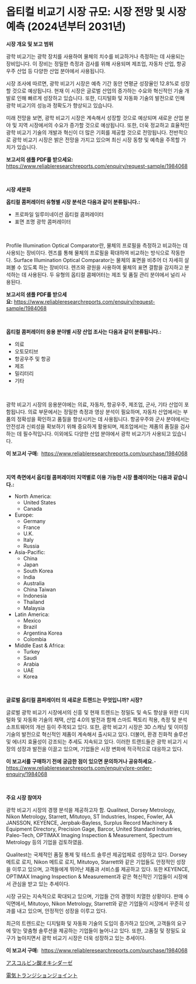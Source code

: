 <p><h1>옵티컬 비교기 시장 규모: 시장 전망 및 시장 예측 (2024년부터 2031년)</h1></p><p><strong>시장 개요 및 보고 범위</strong></p>
<p><p>광학 비교기는 광학 장치를 사용하여 물체의 치수를 비교하거나 측정하는 데 사용되는 장비입니다. 이 장비는 정밀한 측정과 검사를 위해 사용되며 제조업, 자동차 산업, 항공우주 산업 등 다양한 산업 분야에서 사용됩니다. </p><p>시장 조사에 따르면, 광학 비교기 시장은 예측 기간 동안 연평균 성장율인 12.8%로 성장할 것으로 예상됩니다. 현재 이 시장은 글로벌 산업의 증가하는 수요와 혁신적인 기술 개발로 인해 빠르게 성장하고 있습니다. 또한, 디지털화 및 자동화 기술의 발전으로 인해 광학 비교기의 성능과 정확도가 향상되고 있습니다. </p><p>미래 전망을 보면, 광학 비교기 시장은 계속해서 성장할 것으로 예상되며 새로운 산업 분야 및 지역 시장에서의 수요가 증가할 것으로 예상됩니다. 또한, 더욱 정교하고 효율적인 광학 비교기 기술의 개발과 혁신이 더 많은 기회를 제공할 것으로 전망됩니다. 전반적으로 광학 비교기 시장은 밝은 전망을 가지고 있으며 최신 시장 동향 및 예측을 주목할 가치가 있습니다.</p></p>
<p><strong>보고서의 샘플 PDF를 받으세요:</strong> <a href="https://www.reliableresearchreports.com/enquiry/request-sample/1984068">https://www.reliableresearchreports.com/enquiry/request-sample/1984068</a></p>
<p>&nbsp;</p>
<p><strong>시장 세분화</strong></p>
<p><strong>옵티컬 콤퍼레이터 유형별 시장 분석은 다음과 같이 분류됩니다.:</strong></p>
<p><ul><li>프로파일 일루미네이션 옵티컬 콤퍼레이터</li><li>표면 조명 광학 콤퍼레이터</li></ul></p>
<p>&nbsp;</p>
<p><p>Profile Illumination Optical Comparator란, 물체의 프로필을 측정하고 비교하는 데 사용되는 장비이다. 렌즈를 통해 물체의 프로필을 확대하여 비교하는 방식으로 작동한다. Surface Illumination Optical Comparator는 물체의 표면을 비추어 더 자세히 살펴볼 수 있도록 하는 장비이다. 렌즈와 광원을 사용하여 물체의 표면 결함을 감지하고 분석하는 데 사용된다. 두 유형의 옵티컬 콤페어터는 제조 및 품질 관리 분야에서 널리 사용된다.</p></p>
<p><strong>보고서의 샘플 PDF를 받으세요:</strong>&nbsp;<a href="https://www.reliableresearchreports.com/enquiry/request-sample/1984068">https://www.reliableresearchreports.com/enquiry/request-sample/1984068</a></p>
<p>&nbsp;</p>
<p><strong> 옵티컬 콤퍼레이터 응용 분야별 시장 산업 조사는 다음과 같이 분류됩니다.:</strong></p>
<p><ul><li>의료</li><li>오토모티브</li><li>항공우주 및 항공</li><li>제조</li><li>밀리터리</li><li>기타</li></ul></p>
<p>&nbsp;</p>
<p><p>광학 비교기 시장의 응용분야에는 의료, 자동차, 항공우주, 제조업, 군사, 기타 산업이 포함됩니다. 의료 부문에서는 정밀한 측정과 영상 분석이 필요하며, 자동차 산업에서는 부품의 정확성을 확인하고 품질을 향상시키는 데 사용됩니다. 항공우주와 군사 분야에서는 안전성과 신뢰성을 확보하기 위해 중요하게 활용되며, 제조업에서는 제품의 품질을 검사하는 데 필수적입니다. 이외에도 다양한 산업 분야에서 광학 비교기가 사용되고 있습니다.</p></p>
<p><strong>이 보고서 구매:</strong>&nbsp; <a href="https://www.reliableresearchreports.com/purchase/1984068">https://www.reliableresearchreports.com/purchase/1984068</a></p>
<p>&nbsp;</p>
<p><strong>지역 측면에서 옵티컬 콤퍼레이터 지역별로 이용 가능한 시장 플레이어는 다음과 같습니다.:</strong></p>
<p><ul>
    <li>
        North America:
        <ul>
            <li>United States</li>
            <li>Canada</li>
        </ul>
    </li>
    <li>
        Europe:
        <ul>
            <li>Germany</li>
            <li>France</li>
            <li>U.K.</li>
            <li>Italy</li>
            <li>Russia</li>
        </ul>
    </li>
    <li>
        Asia-Pacific:
        <ul>
            <li>China</li>
            <li>Japan</li>
            <li>South Korea</li>
            <li>India</li>
            <li>Australia</li>
            <li>China Taiwan</li>
            <li>Indonesia</li>
            <li>Thailand</li>
            <li>Malaysia</li>
        </ul>
    </li>
    <li>
        Latin America:
        <ul>
            <li>Mexico</li>
            <li>Brazil</li>
            <li>Argentina Korea</li>
            <li>Colombia</li>
        </ul>
    </li>
    <li>
        Middle East & Africa:
        <ul>
            <li>Turkey</li>
            <li>Saudi</li>
            <li>Arabia</li>
            <li>UAE</li>
            <li>Korea</li>
        </ul>
    </li>
    </ul></p>
<p>&nbsp;</p>
<p><strong>글로벌 옵티컬 콤퍼레이터 의 새로운 트렌드는 무엇입니까? 시장?</strong></p>
<p><p>글로벌 광학 비교기 시장에서의 신흥 및 현재 트렌드는 정밀도 및 속도 향상을 위한 디지털화 및 자동화 기술의 채택, 산업 4.0의 발전과 함께 스마트 팩토리 적용, 측정 및 분석 소프트웨어의 개선 등이 주목되고 있다. 또한, 광학 비교기 시장은 3D 스캐닝 및 이미징 기술의 발전으로 혁신적인 제품이 계속해서 출시되고 있다. 더불어, 환경 친화적 솔루션 및 에너지 효율성이 강조되는 추세도 지속되고 있다. 이러한 트랜드들은 광학 비교기 시장의 성장과 발전을 이끌고 있으며, 기업들은 시장 변화에 적극적으로 대응하고 있다.</p></p>
<p><strong>이 보고서를 구매하기 전에 궁금한 점이 있으면 문의하거나 공유하세요.</strong>- <a href="https://www.reliableresearchreports.com/enquiry/pre-order-enquiry/1984068">https://www.reliableresearchreports.com/enquiry/pre-order-enquiry/1984068</a></p>
<p>&nbsp;</p>
<p><strong>주요 시장 참여자</strong></p>
<p><p>광학 비교기 시장의 경쟁 분석을 제공하고자 함. Qualitest, Dorsey Metrology, Nikon Metrology, Starrett, Mitutoyo, ST Industries, Inspec, Fowler, AA JANSSON, KEYENCE, Jerpbak-Bayless, Surplus Record Machinery & Equipment Directory, Precision Gage, Barcor, United Standard Industries, Paleo-Tech, OPTIMAX Imaging Inspection & Measurement, Spectrum Metrology 등의 기업을 검토하였음.</p><p>Qualitest는 국제적인 품질 통제 및 테스트 솔루션 제공업체로 성장하고 있다. Dorsey 메트로 로지, Nikon 메트로 로지, Mitutoyo, Starrett와 같은 기업들도 안정적인 성장을 이루고 있으며, 고객들에게 뛰어난 제품과 서비스를 제공하고 있다. 또한 KEYENCE, OPTIMAX Imaging Inspection & Measurement과 같은 혁신적인 기업들이 시장에서 관심을 받고 있는 추세이다. </p><p>시장 규모는 지속적으로 확대되고 있으며, 기업들 간의 경쟁이 치열한 상황이다. 판매 수익면에서, Mitutoyo, Nikon Metrology, Starrett와 같은 기업들이 시장에서 꾸준히 성과를 내고 있으며, 안정적인 성장을 이루고 있다.</p><p>최근의 트렌드로는 디지털화 및 자동화 기술의 도입이 증가하고 있으며, 고객들의 요구에 맞는 맞춤형 솔루션을 제공하는 기업들이 늘어나고 있다. 또한, 고품질 및 정밀도 요구가 높아지면서 광학 비교기 시장은 더욱 성장하고 있는 추세이다.</p></p>
<p><strong>이 보고서 구매:</strong>&nbsp;&nbsp;<a href="https://www.reliableresearchreports.com/purchase/1984068">https://www.reliableresearchreports.com/purchase/1984068</a></p>
<p><p><a href="https://github.com/KaydenJohns1964/Market-Research-Report-List-1/blob/main/910688512641.md">アスコルビン酸オキシダーゼ</a></p><p><a href="https://github.com/marbadji/Market-Research-Report-List-1/blob/main/345913812640.md">電気トランジションジョイント</a></p></p>
